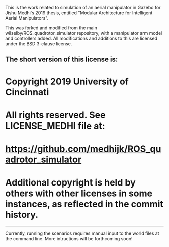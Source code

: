 This is the work related to simulation of an aerial manipulator in Gazebo for Jishu Medhi's 2019 thesis, entitled "Modular Architecture for Intelligent Aerial Manipulators".

This was forked and modified from the main wilselby/ROS_quadrotor_simulator repository, with a manipulator arm model and controllers added. All modifications and additions to this are licensed under the BSD 3-clause license.

The short version of this license is:
---
# Copyright 2019 University of Cincinnati
# All rights reserved. See LICENSE_MEDHI file at:
# https://github.com/medhijk/ROS_quadrotor_simulator
# Additional copyright is held by others with other licenses in some instances, as reflected in the commit history.
---

Currently, running the scenarios requires manual input to the world files at the command line. More intructions will be forthcoming soon!
